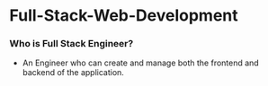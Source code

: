 # Full-Stack-Web-Development

### Who is Full Stack Engineer?

- An Engineer who can create and manage both the frontend and backend of the application.

